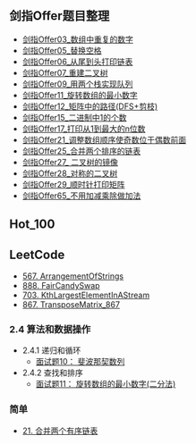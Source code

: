 ## 剑指Offer题目整理
- [剑指Offer03_数组中重复的数字](剑指Offer/剑指Offer03_数组中重复的数字.md)
- [剑指Offer05_替换空格](剑指Offer/剑指Offer05_替换空格.md)
- [剑指Offer06_从尾到头打印链表](剑指Offer/剑指Offer06_从尾到头打印链表.md)
- [剑指Offer07_重建二叉树](剑指Offer/剑指Offer07_重建二叉树.md)
- [剑指Offer09_用两个栈实现队列](剑指Offer/剑指Offer09_用两个栈实现队列.md)
- [剑指Offer11_旋转数组的最小数字](剑指Offer/剑指Offer11_旋转数组的最小数字.md)
- [剑指Offer12_矩阵中的路径(DFS+剪枝)](剑指Offer/剑指Offer12_矩阵中的路径.md)
- [剑指Offer15_二进制中1的个数](剑指Offer/剑指Offer15_二进制中1的个数.md)
- [剑指Offer17_打印从1到最大的n位数](剑指Offer/剑指Offer17_打印从1到最大的n位数.md)
- [剑指Offer21_调整数组顺序使奇数位于偶数前面](剑指Offer/剑指Offer21_调整数组顺序使奇数位于偶数前面.md)
- [剑指Offer25_合并两个排序的链表](剑指Offer/剑指Offer25_合并两个排序的链表.md)
- [剑指Offer27_ 二叉树的镜像](剑指Offer/剑指Offer27_二叉树的镜像.md)
- [剑指Offer28_对称的二叉树](剑指Offer/剑指Offer28_对称的二叉树.md)
- [剑指Offer29_顺时针打印矩阵](剑指Offer/剑指Offer29_顺时针打印矩阵.md)
- [剑指Offer65_不用加减乘除做加法](剑指Offer/剑指Offer65_不用加减乘除做加法.md)

## Hot_100

## LeetCode
- [567. ArrangementOfStrings](LeetCode_Order/ArrangementOfStrings_567.md)
- [888. FairCandySwap](LeetCode_Order/FairCandySwap_888.md)
- [703. KthLargestElementInAStream](LeetCode_Order/KthLargestElementInAStream_703.md)
- [867. TransposeMatrix_867](LeetCode_Order/TransposeMatrix_867.md)
### 2.4 算法和数据操作
- 2.4.1 递归和循环
	- [面试题10： 斐波那契数列]()
- 2.4.2 查找和排序
	- [面试题11： 旋转数组的最小数字(二分法)](剑指Offer/剑指Offer11_旋转数组的最小数字.md)


### 简单 
- [21. 合并两个有序链表](Hot_100/合并两个有序链表.md)